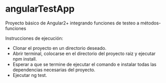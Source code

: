 # angularTestApp
Proyecto básico de Angular2+ integrando funciones de testeo a métodos-funciones


Instrucciones de ejecución:

- Clonar el proyecto en un directorio deseado.
- Abrir terminal, colocarse en el directorio del proyecto raiz y ejecutar npm install.
- Esperar a que se termine de ejecutar el comando e instalar todas las dependencias necesarias del proyecto.
- Ejecutar ng test.
